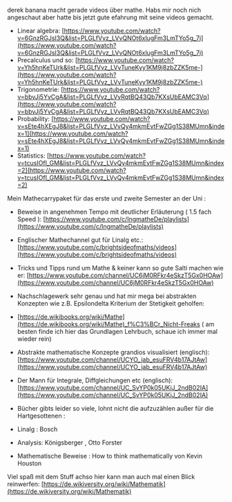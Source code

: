 derek banana macht gerade videos über mathe. Habs mir noch nich angeschaut aber hatte bis jetzt gute efahrung mit seine videos gemacht.  

- Linear algebra: [https://www.youtube.com/watch?v=6GnzRGJsI3Q&list=PLGLfVvz_LVvQNOt6xlugFm3LmTYo5g_7i](https://www.youtube.com/watch?v=6GnzRGJsI3Q&list=PLGLfVvz_LVvQNOt6xlugFm3LmTYo5g_7i)   
- Precalculus und so: [https://www.youtube.com/watch?v=Yh5hnKeTUrk&list=PLGLfVvz_LVvTuneKyy1KM9j8zbZZK5me-](https://www.youtube.com/watch?v=Yh5hnKeTUrk&list=PLGLfVvz_LVvTuneKyy1KM9j8zbZZK5me-)  
- Trigonometrie: [https://www.youtube.com/watch?v=bbvJj5YvCgA&list=PLGLfVvz_LVvRqtBQ43Qb7KXsUbEAMC3Vq](https://www.youtube.com/watch?v=bbvJj5YvCgA&list=PLGLfVvz_LVvRqtBQ43Qb7KXsUbEAMC3Vq)  
- Probability: [https://www.youtube.com/watch?v=sEte4hXEgJ8&list=PLGLfVvz_LVvQy4mkmEvtFwZGg1S38MUmn&index=1](https://www.youtube.com/watch?v=sEte4hXEgJ8&list=PLGLfVvz_LVvQy4mkmEvtFwZGg1S38MUmn&index=1)  
- Statistics: [https://www.youtube.com/watch?v=tcusIOfI_GM&list=PLGLfVvz_LVvQy4mkmEvtFwZGg1S38MUmn&index=2](https://www.youtube.com/watch?v=tcusIOfI_GM&list=PLGLfVvz_LVvQy4mkmEvtFwZGg1S38MUmn&index=2)  


Mein Mathecarrypaket für das erste und zweite Semester an der Uni :  

- Beweise in angenehmen Tempo mit deutlicher Erläuterung ( 1.5 fach Speed ): [https://www.youtube.com/c/IngmatheDe/playlists](https://www.youtube.com/c/IngmatheDe/playlists)   
- Englischer Mathechannel gut für Linalg etc.: [https://www.youtube.com/c/brightsideofmaths/videos](https://www.youtube.com/c/brightsideofmaths/videos)  
- Tricks und Tipps rund um Mathe & keiner kann so gute Salti machen wie er: [https://www.youtube.com/channel/UC6jM0RFkr4eSkzT5Gx0HOAw](https://www.youtube.com/channel/UC6jM0RFkr4eSkzT5Gx0HOAw)  
- Nachschlagewerk sehr genau und hat mir mega bei abstrakten Konzepten wie z.B. Epsilondelta Kriterium der Stetigkeit geholfen:  
- [https://de.wikibooks.org/wiki/Mathe](https://de.wikibooks.org/wiki/Mathe)_f%C3%BCr_Nicht-Freaks ( am besten finde ich hier das Grundlagen Lehrbuch, schaue ich immer mal wieder rein)  
- Abstrakte mathematische Konzepte grandios visualisiert (englisch): [https://www.youtube.com/channel/UCYO_jab_esuFRV4b17AJtAw](https://www.youtube.com/channel/UCYO_jab_esuFRV4b17AJtAw)  
- Der Mann für Integrale, Diffgleichungen etc (englisch): [https://www.youtube.com/channel/UC_SvYP0k05UKiJ_2ndB02IA](https://www.youtube.com/channel/UC_SvYP0k05UKiJ_2ndB02IA)  

- Bücher gibts leider so viele, lohnt nicht die aufzuzählen außer für die Hartgesottenen :  
- Linalg :  Bosch   
- Analysis: Königsberger , Otto  Forster  
- Mathematische Beweise : How to think mathematically von Kevin Houston  

Viel spaß mit dem Stuff achso hier kann man auch mal einen Blick reinwerfen: [https://de.wikiversity.org/wiki/Mathematik](https://de.wikiversity.org/wiki/Mathematik)   
